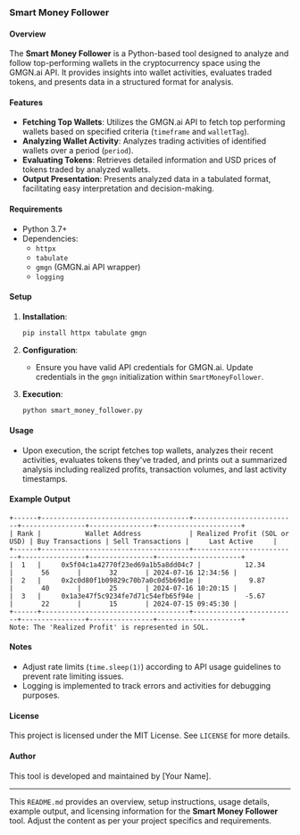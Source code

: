 ### Smart Money Follower

#### Overview
The **Smart Money Follower** is a Python-based tool designed to analyze and follow top-performing wallets in the cryptocurrency space using the GMGN.ai API. It provides insights into wallet activities, evaluates traded tokens, and presents data in a structured format for analysis.

#### Features
- **Fetching Top Wallets**: Utilizes the GMGN.ai API to fetch top performing wallets based on specified criteria (`timeframe` and `walletTag`).
- **Analyzing Wallet Activity**: Analyzes trading activities of identified wallets over a period (`period`).
- **Evaluating Tokens**: Retrieves detailed information and USD prices of tokens traded by analyzed wallets.
- **Output Presentation**: Presents analyzed data in a tabulated format, facilitating easy interpretation and decision-making.

#### Requirements
- Python 3.7+
- Dependencies:
  - `httpx`
  - `tabulate`
  - `gmgn` (GMGN.ai API wrapper)
  - `logging`

#### Setup
1. **Installation**:
   ```bash
   pip install httpx tabulate gmgn
   ```

2. **Configuration**:
   - Ensure you have valid API credentials for GMGN.ai. Update credentials in the `gmgn` initialization within `SmartMoneyFollower`.

3. **Execution**:
   ```bash
   python smart_money_follower.py
   ```

#### Usage
- Upon execution, the script fetches top wallets, analyzes their recent activities, evaluates tokens they've traded, and prints out a summarized analysis including realized profits, transaction volumes, and last activity timestamps.

#### Example Output
```
+------+-------------------------------------+--------------------------+----------------+----------------+---------------------+
| Rank |           Wallet Address            | Realized Profit (SOL or USD) | Buy Transactions | Sell Transactions |     Last Active     |
+------+-------------------------------------+--------------------------+----------------+----------------+---------------------+
|  1   |     0x5f04c1a42770f23ed69a1b5a8dd04c7 |           12.34           |       56       |       32       | 2024-07-16 12:34:56 |
|  2   |     0x2c0d80f1b09829c70b7a0c0d5b69d1e |            9.87           |       40       |       25       | 2024-07-16 10:20:15 |
|  3   |     0x1a3e47f5c9234fe7d71c54efb65f94e |           -5.67           |       22       |       15       | 2024-07-15 09:45:30 |
+------+-------------------------------------+--------------------------+----------------+----------------+---------------------+
Note: The 'Realized Profit' is represented in SOL.
```

#### Notes
- Adjust rate limits (`time.sleep(1)`) according to API usage guidelines to prevent rate limiting issues.
- Logging is implemented to track errors and activities for debugging purposes.

#### License
This project is licensed under the MIT License. See `LICENSE` for more details.

#### Author
This tool is developed and maintained by [Your Name].

---

This `README.md` provides an overview, setup instructions, usage details, example output, and licensing information for the **Smart Money Follower** tool. Adjust the content as per your project specifics and requirements.
